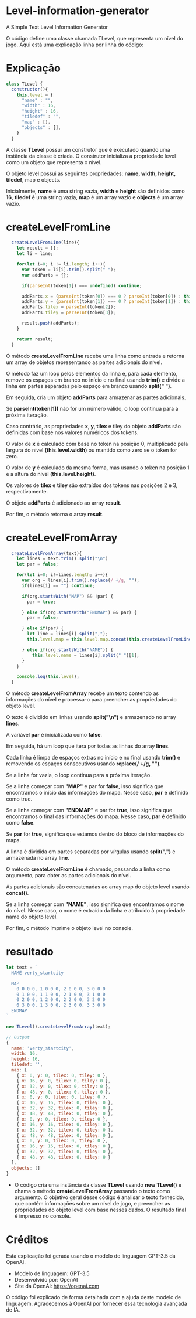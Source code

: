 # Level-information-generator
A Simple Text Level Information Generator

O código define uma classe chamada TLevel, que representa um nível do jogo. Aqui está uma explicação linha por linha do código:
# Explicação
```js
class TLevel {
  constructor(){
    this.level = {
      "name" : "",
      "width" : 16,
      "height" : 16,
      "tiledef" : "",
      "map" : [],
      "objects" : [],
    }
  }
```
A classe **TLevel** possui um construtor que é executado quando uma instância da classe é criada. O construtor inicializa a propriedade level como um objeto que representa o nível.

O objeto level possui as seguintes propriedades: **name, width, height, tiledef**, map e objects.

Inicialmente, **name** é uma string vazia, **width** e **height** são definidos como **16**, **tiledef** é uma string vazia, **map** é um array vazio e **objects** é um array vazio.

# createLevelFromLine
```js
  createLevelFromLine(line){
    let result = [];
    let li = line;

    for(let i=0; i != li.length; i++){
      var token = li[i].trim().split(" ");
      var addParts = {};

      if(parseInt(token[1]) === undefined) continue;

      addParts.x = (parseInt(token[0]) === 0 ? parseInt(token[0]) : this.level.width * parseInt(token[0]));
      addParts.y = (parseInt(token[1]) === 0 ? parseInt(token[1]) : this.level.height * parseInt(token[0]));
      addParts.tilex = parseInt(token[2]);
      addParts.tiley = parseInt(token[3]);

      result.push(addParts);
    }

    return result;
  }
```
O método **createLevelFromLine** recebe uma linha como entrada e retorna um array de objetos representando as partes adicionais do nível.
  
O método faz um loop pelos elementos da linha e, para cada elemento, remove os espaços em branco no início e no final usando **trim()** e divide a linha em partes separadas pelo espaço em branco usando **split(" ")**.

Em seguida, cria um objeto **addParts** para armazenar as partes adicionais.

Se **parseInt(token[1])** não for um número válido, o loop continua para a próxima iteração.

Caso contrário, as propriedades **x, y, tilex** e tiley do objeto **addParts** são definidas com base nos valores numéricos dos tokens.

O valor de **x** é calculado com base no token na posição 0, multiplicado pela largura do nível **(this.level.width)** ou mantido como zero se o token for zero.

O valor de **y** é calculado da mesma forma, mas usando o token na posição 1 e a altura do nível **(this.level.height)**.

Os valores de **tilex** e **tiley** são extraídos dos tokens nas posições 2 e 3, respectivamente.

O objeto **addParts** é adicionado ao array **result**.

Por fim, o método retorna o array **result**.

# createLevelFromArray
```js
  createLevelFromArray(text){
    let lines = text.trim().split("\n")
    let par = false;

    for(let i=0; i!=lines.length; i++){
      var org = lines[i].trim().replace(/ +/g, "");
      if(lines[i] == "") continue;

      if(org.startsWith("MAP") && !par) {
        par = true;

      } else if(org.startsWith("ENDMAP") && par) {
        par = false;

      } else if(par) {
        let line = lines[i].split(",");
        this.level.map = this.level.map.concat(this.createLevelFromLine(line));

      } else if(org.startsWith("NAME")) {
          this.level.name = lines[i].split(" ")[1];
      }
    }

    console.log(this.level);
  }
```
O método **createLevelFromArray** recebe um texto contendo as informações do nível e processa-o para preencher as propriedades do objeto level.

O texto é dividido em linhas usando **split("\n")** e armazenado no array **lines**.

A variável **par** é inicializada como **false**.

Em seguida, há um loop que itera por todas as linhas do array **lines**.

Cada linha é limpa de espaços extras no início e no final usando **trim()** e removendo os espaços consecutivos usando **replace(/ +/g, "")**.

Se a linha for vazia, o loop continua para a próxima iteração.

Se a linha começar com **"MAP"** e par for **false**, isso significa que encontramos o início das informações do mapa. Nesse caso, **par** é definido como true.

Se a linha começar com **"ENDMAP"** e par for **true**, isso significa que encontramos o final das informações do mapa. Nesse caso, **par** é definido como **false**.

Se **par** for **true**, significa que estamos dentro do bloco de informações do mapa.

A linha é dividida em partes separadas por vírgulas usando **split(",")** e armazenada no array **line**.

O método **createLevelFromLine** é chamado, passando a linha como argumento, para obter as partes adicionais do nível.

As partes adicionais são concatenadas ao array map do objeto level usando **concat()**.

Se a linha começar com **"NAME"**, isso significa que encontramos o nome do nível. Nesse caso, o nome é extraído da linha e atribuído à propriedade name do objeto level.

Por fim, o método imprime o objeto level no console.
# resultado
```js
let text = `
  NAME verty_startcity

  MAP
    0 0 0 0, 1 0 0 0, 2 0 0 0, 3 0 0 0
    0 1 0 0, 1 1 0 0, 2 1 0 0, 3 1 0 0
    0 2 0 0, 1 2 0 0, 2 2 0 0, 3 2 0 0
    0 3 0 0, 1 3 0 0, 2 3 0 0, 3 3 0 0
  ENDMAP
`

new TLevel().createLevelFromArray(text);
```

```js
// Output
{
  name: 'verty_startcity',
  width: 16,
  height: 16,
  tiledef: '',
  map: [
    { x: 0, y: 0, tilex: 0, tiley: 0 },
    { x: 16, y: 0, tilex: 0, tiley: 0 },
    { x: 32, y: 0, tilex: 0, tiley: 0 },
    { x: 48, y: 0, tilex: 0, tiley: 0 },
    { x: 0, y: 0, tilex: 0, tiley: 0 },
    { x: 16, y: 16, tilex: 0, tiley: 0 },
    { x: 32, y: 32, tilex: 0, tiley: 0 },
    { x: 48, y: 48, tilex: 0, tiley: 0 },
    { x: 0, y: 0, tilex: 0, tiley: 0 },
    { x: 16, y: 16, tilex: 0, tiley: 0 },
    { x: 32, y: 32, tilex: 0, tiley: 0 },
    { x: 48, y: 48, tilex: 0, tiley: 0 },
    { x: 0, y: 0, tilex: 0, tiley: 0 },
    { x: 16, y: 16, tilex: 0, tiley: 0 },
    { x: 32, y: 32, tilex: 0, tiley: 0 },
    { x: 48, y: 48, tilex: 0, tiley: 0 }
  ],
  objects: []
}
```
- O código cria uma instância da classe **TLevel** usando **new TLevel()** e chama o método **createLevelFromArray** passando o texto como argumento.
O objetivo geral desse código é analisar o texto fornecido, que contém informações sobre um nível de jogo, e preencher as propriedades do objeto level com base nesses dados. O resultado final é impresso no console.

# Créditos

Esta explicação foi gerada usando o modelo de linguagem GPT-3.5 da OpenAI.

- Modelo de linguagem: GPT-3.5
- Desenvolvido por: OpenAI
- Site da OpenAI: https://openai.com

O código foi explicado de forma detalhada com a ajuda deste modelo de linguagem. Agradecemos à OpenAI por fornecer essa tecnologia avançada de IA.
